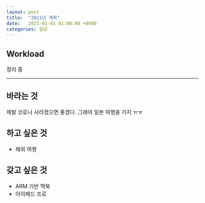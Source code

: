 ```yaml
---
layout: post
title:  "2021년 계획"
date:   2021-01-01 01:00:00 +0900
categories: 일상
---
```


## Workload

정리 중

-----

## 바라는 것

제발 코로나 사라졌으면 좋겠다. 그래야 일본 여행을 가지 ㅠㅠ

## 하고 싶은 것

* 해외 여행

## 갖고 싶은 것

* ARM 기반 맥북
* 아이패드 프로